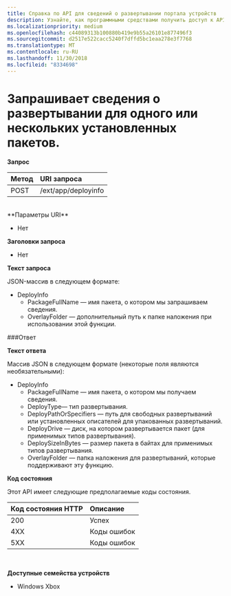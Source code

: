 ```yaml
---
title: Справка по API для сведений о развертывании портала устройств
description: Узнайте, как программными средствами получить доступ к API для сведений о развертывании.
ms.localizationpriority: medium
ms.openlocfilehash: c44089313b100880b419e9b55a26101e877496f3
ms.sourcegitcommit: d2517e522cacc5240f7dffd5bc1eaa278e3f7768
ms.translationtype: MT
ms.contentlocale: ru-RU
ms.lasthandoff: 11/30/2018
ms.locfileid: "8334698"
---
```

# <a name="requests-deployment-information-for-one-or-more-installed-packages"></a>Запрашивает сведения о развертывании для одного или нескольких установленных пакетов.

**Запрос**

Метод      | URI запроса
:------     | :------
POST | /ext/app/deployinfo
<br />
**Параметры URI**

 - Нет

**Заголовки запроса**

- Нет

**Текст запроса**

JSON-массив в следующем формате:

* DeployInfo
  * PackageFullName — имя пакета, о котором мы запрашиваем сведения.
  * OverlayFolder — дополнительный путь к папке наложения при использовании этой функции.

###<a name="response"></a>Ответ

**Текст ответа**

Массив JSON в следующем формате (некоторые поля являются необязательными):

* DeployInfo
  * PackageFullName — имя пакета, о котором мы получаем сведения.
  * DeployType— тип развертывания.
  * DeployPathOrSpecifiers — путь для свободных развертываний или установленных описателей для упакованных развертываний.
  * DeployDrive — диск, на котором развертывается пакет (для применимых типов развертывания).
  * DeploySizeInBytes — размер пакета в байтах для применимых типов развертывания.
  * OverlayFolder — папка наложения для развертываний, которые поддерживают эту функцию.

**Код состояния**

Этот API имеет следующие предполагаемые коды состояния.

Код состояния HTTP      | Описание
:------     | :-----
200 | Успех
4XX | Коды ошибок
5XX | Коды ошибок
<br />

**Доступные семейства устройств**

* Windows Xbox
